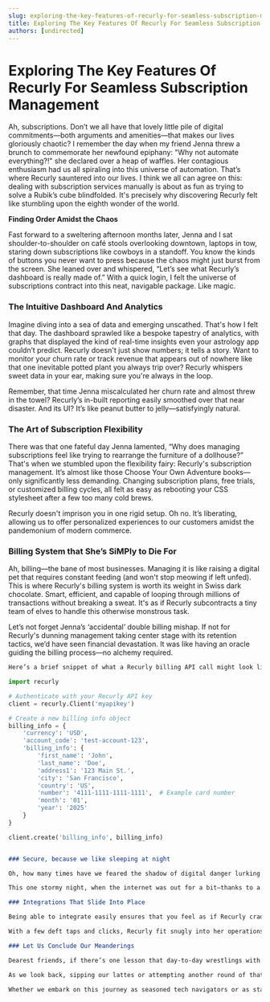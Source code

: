 ```yaml
---
slug: exploring-the-key-features-of-recurly-for-seamless-subscription-management
title: Exploring The Key Features Of Recurly For Seamless Subscription Management
authors: [undirected]
---
```



# Exploring The Key Features Of Recurly For Seamless Subscription Management

Ah, subscriptions. Don’t we all have that lovely little pile of digital commitments—both arguments and amenities—that makes our lives gloriously chaotic? I remember the day when my friend Jenna threw a brunch to commemorate her newfound epiphany: "Why not automate everything?!" she declared over a heap of waffles. Her contagious enthusiasm had us all spiraling into this universe of automation. That’s where Recurly sauntered into our lives. I think we all can agree on this: dealing with subscription services manually is about as fun as trying to solve a Rubik’s cube blindfolded. It's precisely why discovering Recurly felt like stumbling upon the eighth wonder of the world.

**Finding Order Amidst the Chaos**

Fast forward to a sweltering afternoon months later, Jenna and I sat shoulder-to-shoulder on café stools overlooking downtown, laptops in tow, staring down subscriptions like cowboys in a standoff. You know the kinds of buttons you never want to press because the chaos might just burst from the screen. She leaned over and whispered, “Let’s see what Recurly’s dashboard is really made of.” With a quick login, I felt the universe of subscriptions contract into this neat, navigable package. Like magic.

### The Intuitive Dashboard And Analytics

Imagine diving into a sea of data and emerging unscathed. That's how I felt that day. The dashboard sprawled like a bespoke tapestry of analytics, with graphs that displayed the kind of real-time insights even your astrology app couldn’t predict. Recurly doesn't just show numbers; it tells a story. Want to monitor your churn rate or track revenue that appears out of nowhere like that one inevitable potted plant you always trip over? Recurly whispers sweet data in your ear, making sure you're always in the loop.

Remember, that time Jenna miscalculated her churn rate and almost threw in the towel? Recurly’s in-built reporting easily smoothed over that near disaster. And its UI? It’s like peanut butter to jelly—satisfyingly natural.

### The Art of Subscription Flexibility

There was that one fateful day Jenna lamented, “Why does managing subscriptions feel like trying to rearrange the furniture of a dollhouse?” That's when we stumbled upon the flexibility fairy: Recurly's subscription management. It’s almost like those Choose Your Own Adventure books—only significantly less demanding. Changing subscription plans, free trials, or customized billing cycles, all felt as easy as rebooting your CSS stylesheet after a few too many cold brews.

Recurly doesn't imprison you in one rigid setup. Oh no. It’s liberating, allowing us to offer personalized experiences to our customers amidst the pandemonium of modern commerce.

### Billing System that She’s SiMPly to Die For

Ah, billing—the bane of most businesses. Managing it is like raising a digital pet that requires constant feeding (and won't stop meowing if left unfed). This is where Recurly's billing system is worth its weight in Swiss dark chocolate. Smart, efficient, and capable of looping through millions of transactions without breaking a sweat. It's as if Recurly subcontracts a tiny team of elves to handle this otherwise monstrous task.

Let’s not forget Jenna’s ‘accidental’ double billing mishap. If not for Recurly's dunning management taking center stage with its retention tactics, we’d have seen financial devastation. It was like having an oracle guiding the billing process—no alchemy required.

```markdown
Here’s a brief snippet of what a Recurly billing API call might look like:

```
```python
import recurly 

# Authenticate with your Recurly API key
client = recurly.Client('myapikey')

# Create a new billing info object
billing_info = {
    'currency': 'USD',
    'account_code': 'test-account-123',
    'billing_info': {
        'first_name': 'John',
        'last_name': 'Doe',
        'address1': '123 Main St.',
        'city': 'San Francisco',
        'country': 'US',
        'number': '4111-1111-1111-1111',  # Example card number
        'month': '01',
        'year': '2025'
    }
}

client.create('billing_info', billing_info)
```
```markdown

### Secure, because we like sleeping at night

Oh, how many times have we feared the shadow of digital danger lurking in our bytes? For Jenna, it was when she dreamt of a cyber heist in her fledgling subscription empire. Recurly’s data security swoops in splendidly with its PCI compliance like a valiant knight ensuring your castle keeps its gold. It doesn’t stop there. Recurly bundles fraud prevention, securing what matters most while your head rests on a pillow of tranquility.

This one stormy night, when the internet was out for a bit—thanks to a squirrel playing with wires—we found solace in the knowledge that our transactions and data were secured by Recurly’s robust shields.

### Integrations That Slide Into Place

Being able to integrate easily ensures that you feel as if Recurly cradles your existing stack like how one gently holds a skittish kitten. I remember Jenna's wide-eyed excitement as we explored integrations with Salesforce and QuickBooks, fearlessly tackling API mazes and OAuth handshakes (no actual shaking involved).

With a few deft taps and clicks, Recurly fit snugly into her operations, complementing the workflow, not complicating it. Integration should always make life easier, and Recurly seems to have received the memo—at Jenna’s awe and delight.

### Let Us Conclude Our Meanderings

Dearest friends, if there’s one lesson that day-to-day wrestlings with subscriptions via Recurly imparted, it’s that sometimes, the techno-adventures we undertake are less about flipping widgets and more about scripting a life freed from the tedious side of business. Recurly has, in its tech-soaked essence, bestowed that upon those who dare step into a world of automated diligence.

As we look back, sipping our lattes or attempting another round of that Rubik’s cube, let’s remember the laughter and the high-fives we exchanged with Jenna, courtesy of Recurly’s quiet brilliance, around the tangled virtual campfire of subscription management.

Whether we embark on this journey as seasoned tech navigators or as starry-eyed rookies in search of digital serenity, may Recurly light the way like a reassuring beacon. Here’s to more escapades, folks—may our next adventure be as seamless and engaging.